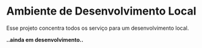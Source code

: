 # Ambiente de Desenvolvimento Local
Esse projeto concentra todos os serviço para um desenvolvimento local.

**..ainda em desenvolvimento..**